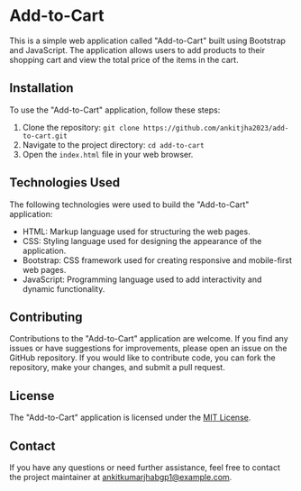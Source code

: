 # Add-to-Cart

This is a simple web application called "Add-to-Cart" built using Bootstrap and JavaScript. The application allows users to add products to their shopping cart and view the total price of the items in the cart.

## Installation

To use the "Add-to-Cart" application, follow these steps:

1. Clone the repository: `git clone https://github.com/ankitjha2023/add-to-cart.git`
2. Navigate to the project directory: `cd add-to-cart`
3. Open the `index.html` file in your web browser.



## Technologies Used

The following technologies were used to build the "Add-to-Cart" application:

- HTML: Markup language used for structuring the web pages.
- CSS: Styling language used for designing the appearance of the application.
- Bootstrap: CSS framework used for creating responsive and mobile-first web pages.
- JavaScript: Programming language used to add interactivity and dynamic functionality.

## Contributing

Contributions to the "Add-to-Cart" application are welcome. If you find any issues or have suggestions for improvements, please open an issue on the GitHub repository. If you would like to contribute code, you can fork the repository, make your changes, and submit a pull request.

## License

The "Add-to-Cart" application is licensed under the [MIT License](LICENSE).

## Contact

If you have any questions or need further assistance, feel free to contact the project maintainer at [ankitkumarjhabgp1@example.com](mailto:your-email@example.com).
